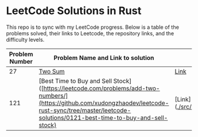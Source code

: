 # LeetCode Solutions in Rust

This repo is to sync with my LeetCode progress. Below is a table of the problems solved, their links to Leetcode, the repository links, and the difficulty levels.

| Problem Number | Problem Name and Link to solution                               | Question Link                                            | Difficulty |
|----------------|---------------------------------------------|----------------------------------------------------------|------------|
| 27 | [Two Sum](https://github.com/xudongzhaodev/leetcode-rust-sync/tree/master/leetcode-solutions/0027-remove-element)  | [Link](https://leetcode.com/problems/remove-element/description/)     | Easy       |
| 121  | [Best Time to Buy and Sell Stock]([https://leetcode.com/problems/add-two-numbers/](https://github.com/xudongzhaodev/leetcode-rust-sync/tree/master/leetcode-solutions/0121-best-time-to-buy-and-sell-stock)   | [Link]([./src/add_two_numbers.rs](https://leetcode.com/problems/best-time-to-buy-and-sell-stock/description/)                      | Easy     |

